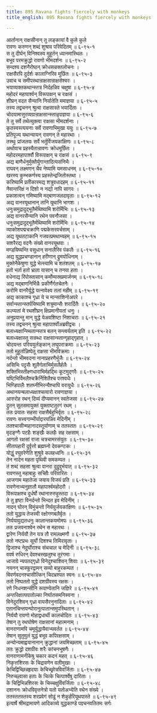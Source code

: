 ```yaml
---
title: 095 Ravana fights fiercely with monkeys
title_english: 095 Ravana fights fiercely with monkeys

---
```


<div class="audioEmbed"  caption="श्रीराम-हरिसीताराममूर्ति-घनपाठिभ्यां वचनम्" src="https://archive.org/download/Ramayana-recitation-Sriram-harisItArAmamUrti-Ghanapaati-v2/Kanda_6/Kanda_6_YK-094-The_female-demons_lament_over_the_death_of_their_kith_and kin_0.mp3"></div>


आर्तानान् राक्षसीनान् तु लङ्कायां वै कुले कुले  
रावणः करुणन् शब्दं शुश्राव परिवेदितम् ॥ ६-९५-१  
स तु दीर्घन् विनिश्वस्य मुहूर्तन् ध्यानमास्थितः ।  
बभूव परमक्रुद्धो रावणो भीमदर्शनः ॥ ६-९५-२  
सन्दश्य दशनैरोष्ठन् क्रोधसन्रक्तलोचनः ।  
राक्षसैरपि दुर्दर्शः कालाग्निरिव मूर्छितः ॥ ६-९५-३  
उवाच च समीपस्थान्राक्षसान्राक्षसेश्वरः ।  
भयाव्यक्तकथान्स्तत्र निर्दहन्निव चक्षुषा ॥ ६-९५-४  
महोदरं महापार्श्वन् विरूपाक्षन् च राक्षसं ।  
शीघ्रन् वदत सैन्यानि निर्यातेति ममाज्ञया ॥ ६-९५-५  
तस्य तद्वचनन् श्रुत्वा राक्षसास्ते भयार्दिताः ।  
चोदयामासुरव्यग्रान्राक्षसान्स्तान्नृपाज्ञया ॥ ६-९५-६  
ते तु सर्वे तथेत्युक्त्वा राक्षसा भीमदर्शनाः ।  
कृतस्वस्त्ययनाः सर्वे रावणाभिमुखा ययुः ॥ ६-९५-७  
प्रतिपूज्य यथान्यायन् रावणन् ते महारथाः ।  
तस्थुः प्रांजलयः सर्वे भर्तुर्विजयकांक्षिणः ॥ ६-९५-८  
अथोवाच प्रहस्यैतान्रावणः क्रोधमूर्छितः ।  
महोदरमहापार्श्वौ विरूपाक्षन् च राक्षसं ॥ ६-९५-९  
अद्य बाणैर्धनुर्मुक्तैर्युगान्तादित्यसंनिभैः ।  
राघवन् लक्ष्मणन् चैव नेष्यामि यमसाधनम् ॥ ६-९५-१०  
खरस्य कुम्भकर्णस्य प्रहस्तेन्द्रजितोस्तथा ।  
करिष्यामि प्रतीकारमद्य शत्रुवधादहम् ॥ ६-९५-११  
नैवान्तरिक्षं न दिशो न नद्यो नापि सागरः ।  
प्रकाशत्वन् गमिष्यामि मद्बाणजलदावृताः ॥ ६-९५-१२  
अद्य वानरयूथानान् तानि यूथानि भागशः ।  
धनुःसमुद्रादुद्भूतैर्मथिष्यामि शरोर्मिभिः ॥ ६-९५-१३  
अद्य वानरसैन्यानि रथेन पवनौजसा ।  
धनुःसमुद्रादुद्भूतैर्मथिष्यामि शरोर्मिभिः ॥ ६-९५-१४  
व्याकोशपद्मचक्राणि पद्मकेसरवर्चसाम् ।  
अद्य यूथतटाकानि गजवत्प्रमथाम्यहम् ॥ ६-९५-१५  
सशरैरद्य वदनैः संख्ये वानरयूथपाः ।  
मण्डयिष्यन्ति वसुधान् सनालैरिव पंकलैः ॥ ६-९५-१६  
अद्य युद्धप्रचण्डानान् हरीणान् द्रुमयोधिनाम् ।  
मुक्तेनैकेषुणा युद्धे भेत्स्यामि च शतंशतम् ॥ ६-९५-१७  
हतो भर्ता हतो भ्राता यासान् च तनया हताः ।  
वधेनाद्य रिपोस्तासान् कर्मोम्यस्रप्रमार्जनम् ॥ ६-९५-१८  
अद्य मद्बाणनिर्भिन्नैः प्रकीर्णैर्गतचेतनैः ।  
करोमि वानरैर्युद्धे यत्नावेक्ष्य तलां महीम् ॥ ६-९५-१९  
अद्य काकाश्च गृध्रा ये च मान्साशिनोअपरे ।  
सर्वान्स्तान्स्तर्पयिष्यामि शत्रुमान्सैः शरार्दितैः ॥ ६-९५-२०  
कल्प्यतां मे रथशीघ्रन् क्षिप्रमानीयतां धनुः ।  
अनुप्रयान्तु मान् युद्धे येअवशिष्टा निशाचराः ॥ ६-९५-२१  
तस्य तद्वचनन् श्रुत्वा महापार्श्वोअब्रवीद्वचः ।  
बलाध्यक्षान्स्थितान्स्तत्र बलन् सन्त्वर्यताम् इति ॥ ६-९५-२२  
बलाध्यक्षास्तु सन्रब्धा राक्षसान्स्तान्गृहाद्गृहात् ।  
चोदयन्तः परिययुर्लङ्कान् लघुपराक्रमाः ॥ ६-९५-२३  
ततो मुहूर्तान्निष्पेतू राक्षसा भीमविक्रमाः ।  
नर्दन्तो भीमवदना नानाप्रहरणैर्भुजैः ॥ ६-९५-२४  
असिभिः पट्टसैः शूलैर्गलाभिर्मुसलैर्हलैः ।  
शक्तिभिस्तीक्ष्णधाराभिर्महद्भिः कूटमुद्गरैः ॥ ६-९५-२५  
यष्टिभिर्विमलैश्चक्रैर्निशितैश्च परश्वधैः ।  
भिण्डिपालैः शतघ्नीभिरन्यैश्चापि वरायुधैः ॥ ६-९५-२६  
अथानयन्बलाध्यक्षाश्चत्वारो रावणाज्ञया ।  
आरुरोह रथन् दिव्यं दीप्यमानन् स्वतेजसा ॥ ६-९५-२७  
द्रुतन् सूतसमायुक्तं युक्ताष्टतुरगं रथम् ।  
ततः प्रयातः सहसा राक्षसैर्बहुभिर्वृतः ॥ ६-९५-२८  
रावणः सत्त्वगाम्भीर्याद्दारयन्निव मेदिनीम् ।  
ततश्चासीन्महानादस्तूर्याणाम् च ततस्ततः ॥ ६-९५-२९  
मृदङ्ग्गैः पटहैः शङ्खैः कलहैः सह रक्षसाम् ।  
आगतो रक्षसां राजा चत्रचामरसंयुतः ॥ ६-९५-३०  
सीतापहारी दुर्वृत्तो ब्रह्मघ्नो देवकण्टकः ।  
योद्धुं रघुवरेणेति शुश्रुवे कलहध्वनिः ॥ ६-९५-३१  
तेन नादेन महता पृथिवी समकम्पत ।  
तं शब्दं सहसा श्रुत्वा वानरा दुद्रुवुर्भयात् ॥ ६-९५-३२  
रावणस्तु महाबाहुः सचिवैः परिवारितः ।  
आजगाम महातेजा जयाय विजयं प्रति ॥ ६-९५-३३  
रावणेनाभ्यनुज्ञातौ महापार्श्वमहोदरौ ।  
विरूपाक्षश्च दुर्धर्षो रथानारुरुहुस्तदा ॥ ६-९५-३४  
ते तु हृष्टा विनर्दन्तो भिन्दत इव मेदिनीम् ।  
नादन् घोरन् विमुंचन्तो निर्ययुर्जयकांक्षिणः ॥ ६-९५-३५  
ततो युद्धाय तेजस्वी रक्षोगणबलैर्वृतः ।  
निर्ययावुद्यतधनुः कालान्तकयमोमपः ॥ ६-९५-३६  
ततः प्रजवनाश्वेन रथेन स महारथः ।  
द्वारेण निर्ययौ तेन यत्र तौ रामलक्ष्मणौ ॥ ६-९५-३७  
ततो नष्टप्रभः सूर्यो दिशश्च तिमिरावृताः ।  
द्विजाश्च नेदुर्घोराश्च संचचाल च मेदिनी ॥ ६-९५-३८  
ववर्ष रुधिरन् देवश्चस्खलुश्च तुरंगमाः ।  
ध्वजाग्रे न्यपतद्गृध्रो विनेदुश्चाशिवन् शिवाः ॥ ६-९५-३९  
नयनन् चास्फुरद्वामन् सव्यो बाहुरकम्पत ।  
विवर्णवदनश्चासीत्किन् चिदभ्रश्यत स्वनः ॥ ६-९५-४०  
ततो निष्पततो युद्धे दशग्रीवस्य रक्षसः ।  
रणे निधनशन्सीनि रूपाण्येतानि जज्ञिरे ॥ ६-९५-४१  
अन्तरिक्षात्पपातोल्का निर्घातसमनिस्वना ।  
विनेदुरशिवन् गृध्रा वायसैरनुनादिताः ॥ ६-९५-४२  
एतानचिन्तयन्घोरानुत्पातान्समुपस्थितान् ।  
निर्ययौ रावणो मोहाद्वधार्थी कालचोदितः ॥ ६-९५-४३  
तेषान् तु रथघोषेण राक्षसानां महात्मनाम् ।  
वानराणामपि चमूर्युद्धायैवाभ्यवर्तत ॥ ६-९५-४४  
तेषान् सुतुमुलं युद्धं बभूव कपिरक्षसाम् ।  
अन्योन्यमाह्वयानानान् क्रुद्धानां जयमिच्छताम् ॥ ६-९५-४५  
ततः क्रुद्धो दशग्रीवः शरैः कांचनभूषणैः ।  
वानराणामनीकेषु चकार कदनं महत् ॥ ६-९५-४६  
निकृत्तशिरसः के चिद्रावणेन वलीमुखाः ।  
केचिद्विच्छिन्नहृदयाः केचिच्छ्रोत्रविवर्जिताः ॥ ६-९५-४७  
निरुच्छ्वासा हताः के चित्के चित्पार्श्वेषु दारिताः ।  
के चिद्विभिन्नशिरसः के चिच्चक्षुर्विवर्जिताः ॥ ६-९५-४८  
दशाननः क्रोधविवृत्तनेत्रो यतो यतोअभ्येति रथेन संख्ये ।  
ततस्ततस्तस्य शरप्रवेगं सोढुं न शेकुर्हरियूथपास्ते ॥ ६-९५-४९  
इत्यार्षे श्रीमद्रामायणे आदिकाव्ये युद्धकाण्डे पज्ञ्चनवतितमः सर्गः
